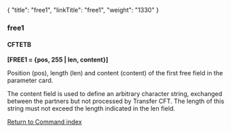 {
    "title": "free1",
    "linkTitle": "free1",
    "weight": "1330"
}<span id="free1"></span>

### free1

#### CFTETB

****[FREE1 = {pos, 255 &#124; len,
content}]****

Position (pos), length (len) and content (content) of the first free
field in the parameter card.

The content field is used to
define an arbitrary character string, exchanged between the partners but
not processed by Transfer CFT. The length of this string must
not exceed the length indicated in the len
field.

[Return to Command index](../../)
